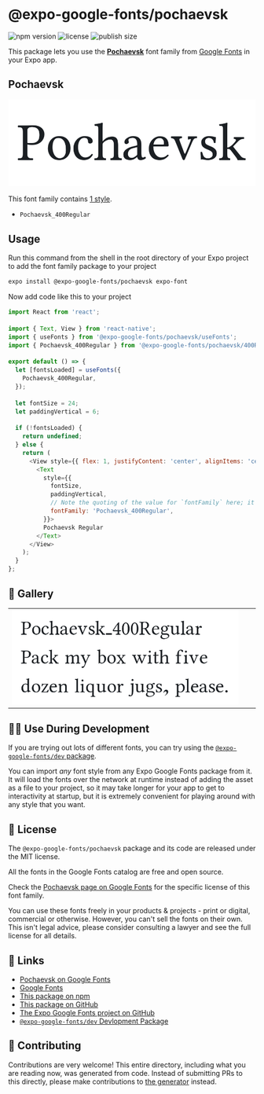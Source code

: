 # @expo-google-fonts/pochaevsk

![npm version](https://flat.badgen.net/npm/v/@expo-google-fonts/pochaevsk)
![license](https://flat.badgen.net/github/license/expo/google-fonts)
![publish size](https://flat.badgen.net/packagephobia/install/@expo-google-fonts/pochaevsk)

This package lets you use the [**Pochaevsk**](https://fonts.google.com/specimen/Pochaevsk) font family from [Google Fonts](https://fonts.google.com/) in your Expo app.

## Pochaevsk

![Pochaevsk](./font-family.png)

This font family contains [1 style](#-gallery).

- `Pochaevsk_400Regular`

## Usage

Run this command from the shell in the root directory of your Expo project to add the font family package to your project
```sh
expo install @expo-google-fonts/pochaevsk expo-font
```

Now add code like this to your project
```js
import React from 'react';

import { Text, View } from 'react-native';
import { useFonts } from '@expo-google-fonts/pochaevsk/useFonts';
import { Pochaevsk_400Regular } from '@expo-google-fonts/pochaevsk/400Regular';

export default () => {
  let [fontsLoaded] = useFonts({
    Pochaevsk_400Regular,
  });

  let fontSize = 24;
  let paddingVertical = 6;

  if (!fontsLoaded) {
    return undefined;
  } else {
    return (
      <View style={{ flex: 1, justifyContent: 'center', alignItems: 'center' }}>
        <Text
          style={{
            fontSize,
            paddingVertical,
            // Note the quoting of the value for `fontFamily` here; it expects a string!
            fontFamily: 'Pochaevsk_400Regular',
          }}>
          Pochaevsk Regular
        </Text>
      </View>
    );
  }
};

```

## 🔡 Gallery


||||
|-|-|-|
|![Pochaevsk_400Regular](.//400Regular/Pochaevsk_400Regular.ttf.png)||||


## 👩‍💻 Use During Development

If you are trying out lots of different fonts, you can try using the [`@expo-google-fonts/dev` package](https://github.com/expo/google-fonts/tree/master/font-packages/dev#readme).

You can import *any* font style from any Expo Google Fonts package from it. It will load the fonts
over the network at runtime instead of adding the asset as a file to your project, so it may take longer
for your app to get to interactivity at startup, but it is extremely convenient
for playing around with any style that you want.

## 📖 License

The `@expo-google-fonts/pochaevsk` package and its code are released under the MIT license.

All the fonts in the Google Fonts catalog are free and open source.

Check the [Pochaevsk page on Google Fonts](https://fonts.google.com/specimen/Pochaevsk) for the specific license of this font family.

You can use these fonts freely in your products & projects - print or digital, commercial or otherwise. However, you can't sell the fonts on their own. This isn't legal advice, please consider consulting a lawyer and see the full license for all details.

## 🔗 Links

- [Pochaevsk on Google Fonts](https://fonts.google.com/specimen/Pochaevsk)
- [Google Fonts](https://fonts.google.com/)
- [This package on npm](https://www.npmjs.com/package/@expo-google-fonts/pochaevsk)
- [This package on GitHub](https://github.com/expo/google-fonts/tree/master/font-packages/pochaevsk)
- [The Expo Google Fonts project on GitHub](https://github.com/expo/google-fonts)
- [`@expo-google-fonts/dev` Devlopment Package](https://github.com/expo/google-fonts/tree/master/font-packages/dev)

## 🤝 Contributing

Contributions are very welcome! This entire directory, including what you are reading now, was generated from code. Instead of submitting PRs to this directly, please make contributions to [the generator](https://github.com/expo/google-fonts/tree/master/packages/generator) instead.
